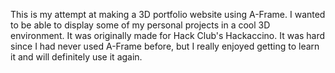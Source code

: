 This is my attempt at making a 3D portfolio website using A-Frame. I wanted to be able to display some of my personal projects in a cool 3D environment. It was originally made for Hack Club's Hackaccino. It was hard since I had never used A-Frame before, but I really enjoyed getting to learn it and will definitely use it again.
